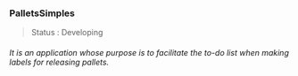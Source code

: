 ### PalletsSimples

>Status : Developing 

###### It is an application whose purpose is to facilitate the to-do list when making labels for releasing pallets.
